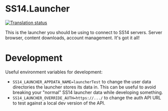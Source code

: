 # SS14.Launcher

<a href="https://weblate.spacestation14.com/engage/space-station-14-launcher/">
<img src="https://weblate.spacestation14.com/widget/space-station-14-launcher/main/svg-badge.svg" alt="Translation status" />
</a>

This is the launcher you should be using to connect to SS14 servers. Server browser, content downloads, account management. It's got it all!

# Development

Useful environment variables for development:
* `SS14_LAUNCHER_APPDATA_NAME=launcherTest` to change the user data directories the launcher stores its data in. This can be useful to avoid breaking your "normal" SS14 launcher data while developing something.
* `SS14_LAUNCHER_OVERRIDE_AUTH=https://.../` to change the auth API URL to test against a local dev version of the API.

